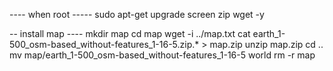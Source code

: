 ---- when root -----
sudo apt-get upgrade screen zip wget -y

-- install map ----
mkdir map
cd map
wget -i ../map.txt
cat earth_1-500_osm-based_without-features_1-16-5.zip.* > map.zip
unzip map.zip
cd ..
mv map/earth_1-500_osm-based_without-features_1-16-5 world
rm -r map
